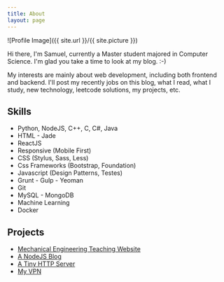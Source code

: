 ```yaml
---
title: About
layout: page
---
```

![Profile Image]({{ site.url }}/{{ site.picture }})

<p>Hi there, I'm Samuel, currently a Master student majored in Computer Science. I'm glad you take a time to look at my blog. :-) </p>

<p>My interests are mainly about web development, including both frontend and backend. I'll post my recently jobs on this blog, what I read, what I study, new technology, leetcode solutions, my projects, etc. </p>

<h2>Skills</h2>

<ul class="skill-list">
	<li>Python, NodeJS, C++, C, C#, Java</li>
	<li>HTML - Jade</li>
	<li>ReactJS</li>
	<li>Responsive (Mobile First)</li>
	<li>CSS (Stylus, Sass, Less)</li>
	<li>Css Frameworks (Bootstrap, Foundation)</li>
	<li>Javascript (Design Patterns, Testes)</li>
	<li>Grunt - Gulp - Yeoman</li>
	<li>Git</li>
	<li>MySQL - MongoDB</li>
	<li>Machine Learning</li>
	<li>Docker</li>
</ul>

<h2>Projects</h2>

<ul>
	<li><a href="https://github.com/SamuelXing/MechanicalEngineeringTeachingWeb">Mechanical Engineering Teaching Website</a></li>
	<li><a href="https://github.com/SamuelXing/NodeJs_Blog">A NodeJS Blog</a></li>
	<li><a href="https://github.com/">A Tiny HTTP Server</a></li>
	<li><a href="https://github.com/">My VPN</a></li>
</ul>
